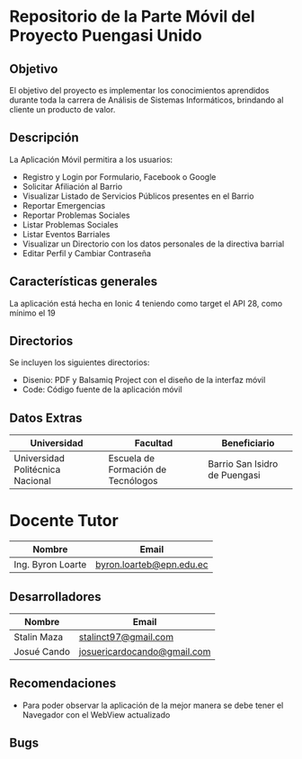 # Repositorio de la Parte Móvil del Proyecto Puengasi Unido

## Objetivo

El objetivo del proyecto es implementar los conocimientos aprendidos durante toda la carrera de Análisis de Sistemas Informáticos, brindando al cliente un producto de valor.

## Descripción

La Aplicación Móvil permitira a los usuarios:

- Registro y Login por Formulario, Facebook o Google
- Solicitar Afiliación al Barrio
- Visualizar Listado de Servicios Públicos presentes en el Barrio
- Reportar Emergencias
- Reportar Problemas Sociales
- Listar Problemas Sociales
- Listar Eventos Barriales
- Visualizar un Directorio con los datos personales de la directiva barrial
- Editar Perfil y Cambiar Contraseña


## Características generales
 La aplicación está hecha en Ionic 4 teniendo como target el API 28, como mínimo el 19

## Directorios

Se incluyen los siguientes directorios:

- Disenio: PDF y Balsamiq Project con el diseño de la interfaz móvil
- Code: Código fuente de la aplicación móvil

## Datos Extras

| Universidad  | Facultad | Beneficiario |
| ------ | ------ | ------ |
| Universidad Politécnica Nacional | Escuela de Formación de Tecnólogos | Barrio San Isidro de Puengasi |

# Docente Tutor 
| Nombre  | Email |
| ------ | ------ |
| Ing. Byron Loarte | byron.loarteb@epn.edu.ec |

## Desarrolladores

| Nombre  | Email |
| ------ | ------ |
| Stalin Maza | stalinct97@gmail.com |
| Josué Cando | josuericardocando@gmail.com |

## Recomendaciones

- Para poder observar la aplicación de la mejor manera se debe tener el Navegador con el WebView actualizado

## Bugs



